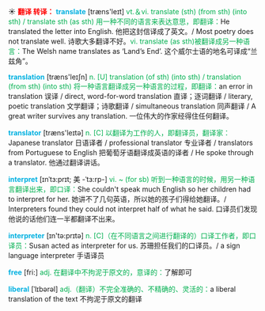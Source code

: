 ☀ <font color="red">**翻译 转译：**</font>
<font color="sky blue">**translate**</font> [træns'leɪt] 
<font color="#00b050">vt.＆vi. translate (sth) (from sth) (into sth) / translate sth (as sth) 用一种不同的语言来表达意思，即翻译：</font>He translated the letter into English. 他把这封信译成了英文。/ Most poetry does not translate well. 诗歌大多翻译不好。<font color="#00b050">vi. translate (as sth)被翻译成另一种语言：</font>The Welsh name translates as ‘Land’s End’. 这个威尔士语的地名可译成“兰兹角”。

<font color="sky blue">**translation**</font> [træns'leɪʃn] 
<font color="#00b050">n. [U] translation (of sth) (into sth) / translation (from sth) (into sth) 将一种语言翻译成另一种语言的过程，即翻译：</font>an error in translation 误译 / direct, word-for-word translation 直译；逐词翻译 / literary, poetic translation 文学翻译；诗歌翻译 / simultaneous translation 同声翻译 / A great writer survives any translation. 一位伟大的作家经得住任何翻译。

<font color="sky blue">**translator**</font> [træns'leɪtə] 
<font color="#00b050">n. [C] 以翻译为工作的人，即翻译员，翻译家：</font>Japanese translator 日语译者 / professional translator 专业译者 / translators from Portuguese to English 把葡萄牙语翻译成英语的译者 / He spoke through a translator. 他通过翻译讲话。
           
<font color="sky blue">**interpret**</font> [ɪnˈtɜ:prɪt; 美 -ˈtɜ:rp-]
<font color="#00b050">vi. ~ (for sb) 听到一种语言的时候，用另一种语言翻译出来，即口译：</font>She couldn't speak much English so her children had to interpret for her. 她讲不了几句英语，所以她的孩子们得给她翻译。/ Interpreters found they could not interpret half of what he said. 口译员们发现他说的话他们连一半都翻译不出来。

<font color="sky blue">**interpreter**</font> [ɪn'tə:prɪtə] 
<font color="#00b050">n. [C]（在不同语言之间进行翻译的）口译工作者，即口译员：</font>Susan acted as interpreter for us. 苏珊担任我们的口译员。/ a sign language interpreter 手语译员

<font color="sky blue">**free**</font> [fri:] 
<font color="#00b050">adj. 在翻译中不拘泥于原文的，意译的：</font>了解即可
           
<font color="sky blue">**liberal**</font> [ˈlɪbərəl]
<font color="#00b050">adj.（翻译）不完全准确的、不精确的、灵活的：</font>a liberal translation of the text 不拘泥于原文的翻译